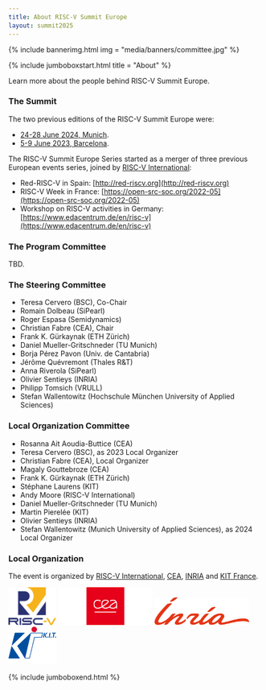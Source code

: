 ```yaml
---
title: About RISC-V Summit Europe
layout: summit2025
---
```


{% include bannerimg.html
    img = "media/banners/committee.jpg"
%}

{% include jumboboxstart.html
    title = "About"
%}

Learn more about the people behind RISC-V Summit Europe.

### The Summit

The two previous editions of the RISC-V Summit Europe were:
- [24-28 June 2024, Munich](https://riscv-europe.org/summit/2024).
- [5-9 June 2023, Barcelona](https://riscv-europe.org/summit/2023).

The RISC-V Summit Europe Series started as a merger of three previous
European events series, joined by [RISC-V
International](https://riscv.org):

- Red-RISC-V in Spain: [http://red-riscv.org](http://red-riscv.org)
- RISC-V Week in France: [https://open-src-soc.org/2022-05](https://open-src-soc.org/2022-05)
- Workshop on RISC-V activities in Germany: [https://www.edacentrum.de/en/risc-v](https://www.edacentrum.de/en/risc-v)

### The Program Committee

TBD.

<!-- - Jan Andersson (Frontgrade Gaisler) -->
<!-- - Jeremy Bennett (Embecosm) -->
<!-- - Holger Blasum (Sysgo) -->
<!-- - Alex Bradbury (Igalia) -->
<!-- - Ramon Canal (UPC) -->
<!-- - Gregory Chadwick (LowRISC) -->
<!-- - Samuel Chiang (Andes) -->
<!-- - Fabio De Ambroggi (STMicroelectronics) -->
<!-- - Denis Dutoit (CEA) -->
<!-- - Angelo Garofalo (University of Bologna) -->
<!-- - Michael Gielda (Antmicro) -->
<!-- - Daniel Große (Uni Linz) -->
<!-- - Timo Hämäläinen  (Tampere Uni) -->
<!-- - Frederic Heitzmann (Tiempo Secure) -->
<!-- - Eyck Jentzsch (MINRES) -->
<!-- - Nick Kossifidis (FORTH) -->
<!-- - Larry Lapides (Synopsys) -->
<!-- - Nathan Ma (Nuclei) -->
<!-- - Fabrizio Magugliani (E4CE) -->
<!-- - Andreas Mauderer (Bosch) -->
<!-- - Daniel Mueller-Gritschneder (TU Munich), PC Co-Chair -->
<!-- - Rihards Novickis (EDI) -->
<!-- - Katzalin Olcoz Herrero (UCM) -->
<!-- - Arthur Perais (TIMA, CNRS) -->
<!-- - Borja Pérez Pavon (Univ. de Cantabria), PC Co-Chair -->
<!-- - Sandro Pinto (University of Minho) -->
<!-- - Shawn Prestridge (IAR) -->
<!-- - Jérôme Quévremont (Thales) -->
<!-- - Thomas Roecker (Infineon) -->
<!-- - Davide Rossi (University of Bologna) -->
<!-- - Olivier Savry (CEA) -->
<!-- - Olivier Sentieys (INRIA), PC Chair -->
<!-- - Davide Schiavone (OpenHW Group) -->
<!-- - Georg Sigl (TU Munich) -->
<!-- - Sharad Sinha (IIT Goa) -->
<!-- - Gabriel L. Somlo (CMU) -->
<!-- - Philipp Tomsich (VRULL) -->
<!-- - Jonathan Woodruff (Univ. of Cambridge) -->
<!-- - An Xu (Beijing Institute of Open Source Chip) -->
<!-- - Florian Zaruba (Axelera) -->

<!-- ### The Industry Session Committee -->

<!-- - Marc Canel (Ventana) -->
<!-- - Andy Moore (RISC-V International) -->
<!-- - Daniel Mueller-Gritschneder (TU Munich) -->
<!-- - Borja Pérez Pavon (Univ. de Cantabria) -->
<!-- - Victoria Rege (Imagination) -->
<!-- - Olivier Sentieys (INRIA) -->
<!-- - Tiffany Sparks (RISC-V International) -->
<!-- - Philipp Tomsich (VRULL) -->
<!-- - Stefan Wallentowitz (Munich University of Applied Sciences) -->
<!-- - An Xu (Beijing Institute of Open Source Chip) -->
<!-- - Itai Yarom (MIPS) -->

### The Steering Committee

- Teresa Cervero (BSC), Co-Chair
- Romain Dolbeau (SiPearl)
- Roger Espasa (Semidynamics)
- Christian Fabre (CEA), Chair
- Frank K. Gürkaynak (ETH Zürich)
- Daniel Mueller-Gritschneder (TU Munich)
- Borja Pérez Pavon (Univ. de Cantabria)
- Jérôme Quévremont (Thales R&T)
- Anna Riverola (SiPearl)
- Olivier Sentieys (INRIA)
- Philipp Tomsich (VRULL)
- Stefan Wallentowitz (Hochschule München University of Applied Sciences)

### Local Organization Committee

- Rosanna Ait Aoudia-Buttice (CEA)
- Teresa Cervero (BSC), as 2023 Local Organizer
- Christian Fabre (CEA), Local Organizer
- Magaly Gouttebroze (CEA)
- Frank K. Gürkaynak (ETH Zürich)
- Stéphane Laurens (KIT)
- Andy Moore (RISC-V International)
- Daniel Mueller-Gritschneder (TU Munich)
- Martin Pierelée (KIT)
- Olivier Sentieys (INRIA)
- Stefan Wallentowitz (Munich University of Applied Sciences), as 2024 Local Organizer

### Local Organization

The event is organized by [RISC-V International](https://riscv.org),
[CEA](https://www.cea.fr), [INRIA](https://inria.fr) and [KIT
France](https://kit-group.org/offices/paris/).

<div class="d-flex justify-content-center align-items-center">
    <img src="media/logos/RISC-V-logo-square.svg" height="75" class="me-5" alt="RISC-V">
    <img src="media/logos/CEA.svg" height="75" class="mx-3" alt="CEA">
    <img src="media/logos/INRIA.svg" height="55" class="mx-3" alt="INRIA">
    <img src="media/logos/Kit-Group-logo.svg" height="75" class="ms-5" alt="KIT">
</div>

{% include jumboboxend.html %}
